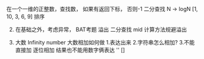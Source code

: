 在一个一维的正整数，查找数，
如果有返回下标， 否则-1
二分查找 N -> logN
[1, 10, 3, 6, 9] 排序

<!-- 2. (min + max) / 2 内存的限制 -->
2. 在基础之外，考虑异常， BAT考题
    溢出 二分查找 mid 计算方法规避溢出

3. 大数 Infinity number
大数相加如何做
1.表达出来
2.字符串怎么相加?
3.不能直接加 逐位相加
    结果也不能用数字俩表达 '' []